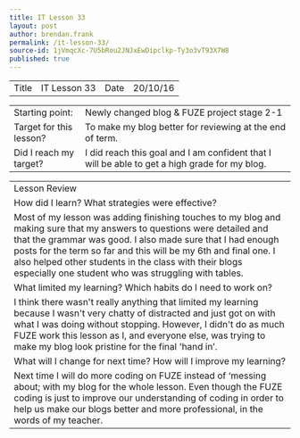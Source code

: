 ```yaml
---
title: IT Lesson 33
layout: post
author: brendan.frank
permalink: /it-lesson-33/
source-id: 1jVmqcXc-7U5bRou2JNJxEwDipclkp-Ty3o3vT93X7W8
published: true
---
```

<table>
  <tr>
    <td>Title</td>
    <td>IT Lesson 33</td>
    <td>Date</td>
    <td>20/10/16</td>
  </tr>
</table>


<table>
  <tr>
    <td>Starting point:</td>
    <td>Newly changed blog & FUZE project stage 2-1</td>
  </tr>
  <tr>
    <td>Target for this lesson?</td>
    <td>To make my blog better for reviewing at the end of term.</td>
  </tr>
  <tr>
    <td>Did I reach my target? </td>
    <td>I did reach this goal and I am confident that I will be able to get a high grade for my blog.</td>
  </tr>
</table>


<table>
  <tr>
    <td>Lesson Review</td>
  </tr>
  <tr>
    <td>How did I learn? What strategies were effective? </td>
  </tr>
  <tr>
    <td>Most of my lesson was adding finishing touches to my blog and making sure that my answers to questions were detailed and that the grammar was good. I also made sure that I had enough posts for the term so far and this will be my 6th and final one. I also helped other students in the class with their blogs especially one student who was struggling with tables.</td>
  </tr>
  <tr>
    <td>What limited my learning? Which habits do I need to work on? </td>
  </tr>
  <tr>
    <td>I think there wasn't really anything that limited my learning because I wasn't very chatty of distracted and just got on with what I was doing without stopping. However, I didn't do as much FUZE work this lesson as I, and everyone else, was trying to make my blog look pristine for the final 'hand in’.</td>
  </tr>
  <tr>
    <td>What will I change for next time? How will I improve my learning?</td>
  </tr>
  <tr>
    <td>Next time I will do more coding on FUZE instead of ‘messing about; with my blog for the whole lesson. Even though the FUZE coding is just to improve our understanding of coding in order to help us make our blogs better and more professional, in the words of my teacher.</td>
  </tr>
</table>


